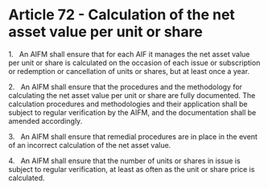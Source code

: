 # Article 72 - Calculation of the net asset value per unit or share


1.   An AIFM shall ensure that for each AIF it manages the net asset value per unit or share is calculated on the occasion of each issue or subscription or redemption or cancellation of units or shares, but at least once a year.

2.   An AIFM shall ensure that the procedures and the methodology for calculating the net asset value per unit or share are fully documented. The calculation procedures and methodologies and their application shall be subject to regular verification by the AIFM, and the documentation shall be amended accordingly.

3.   An AIFM shall ensure that remedial procedures are in place in the event of an incorrect calculation of the net asset value.

4.   An AIFM shall ensure that the number of units or shares in issue is subject to regular verification, at least as often as the unit or share price is calculated.

